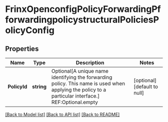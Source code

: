 # FrinxOpenconfigPolicyForwardingPfforwardingpolicystructuralPoliciesPolicyConfig

## Properties
Name | Type | Description | Notes
------------ | ------------- | ------------- | -------------
**PolicyId** | **string** | Optional[A unique name identifying the forwarding policy. This name is used when applying the policy to a particular interface.] REF:Optional.empty | [optional] [default to null]

[[Back to Model list]](../README.md#documentation-for-models) [[Back to API list]](../README.md#documentation-for-api-endpoints) [[Back to README]](../README.md)


